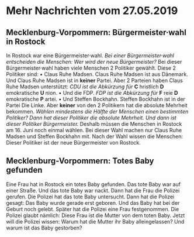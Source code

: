 # Mehr Nachrichten vom 27.05.2019


## Mecklenburg-Vorpommern: Bürgermeister·wahl in Rostock
In Rostock war eine Bürgermeister·wahl. 
*Bei einer Bürgermeister·wahl entscheiden die Menschen:* 
*Wer wird der neue Bürgermeister?* Bei dieser Bürgermeister·wahl haben viele Menschen 2 Politiker gewählt. Diese 2 Politiker sind: • Claus Ruhe Madsen. Claus Ruhe Madsen ist aus Dänemark. Und Claus Ruhe Madsen ist in **keiner** Partei. Aber 2 Parteien haben Claus Ruhe Madsen unterstützt: 
*CDU ist die Abkürzung für* **C** hristlich **D** emokratische **U** nion. • Und die FDP. 
*FDP ist die Abkürzung für* **F** reie **D** emokratische **P** artei. • Und Steffen Bockhahn. Steffen Bockhahn ist in der Partei Die Linke. Aber **keiner** von den 2 Politikern hat die absolute Mehrheit bekommen. 
*Wählen mindestens die Hälfte der Menschen einen bestimmten Politiker?* 
*Dann hat dieser Politiker die absolute Mehrheit.* 
*Und dann ist dieser Politiker Bürgermeister.* Deshalb müssen die Menschen in Rostock am 16. Juni noch einmal wählen. Bei dieser Wahl machen nur Claus Ruhe Madsen und Steffen Bockhahn mit. Nach der Wahl wissen die Menschen: Dieser Politiker ist der neue Bürgermeister von Rostock. 

## Mecklenburg-Vorpommern: Totes Baby gefunden
Eine Frau hat in Rostock ein totes Baby gefunden. Das tote Baby war auf einer Straße. Und das tote Baby war nackt. Dann hat die Frau die Polizei gerufen. Die Polizei hat das tote Baby untersucht. Dann hat die Polizei gesagt: Das Baby wurde gerade erst geboren. Und das Baby hat bei der Geburt noch gelebt. Später hat die Polizei eine Frau festgenommen. Die Polizei glaubt nämlich: Diese Frau ist die Mutter von dem toten Baby. Jetzt will die Polizei wissen: Warum hat die Mutter ihr Baby alleingelassen? Und warum ist das Baby gestorben? 
